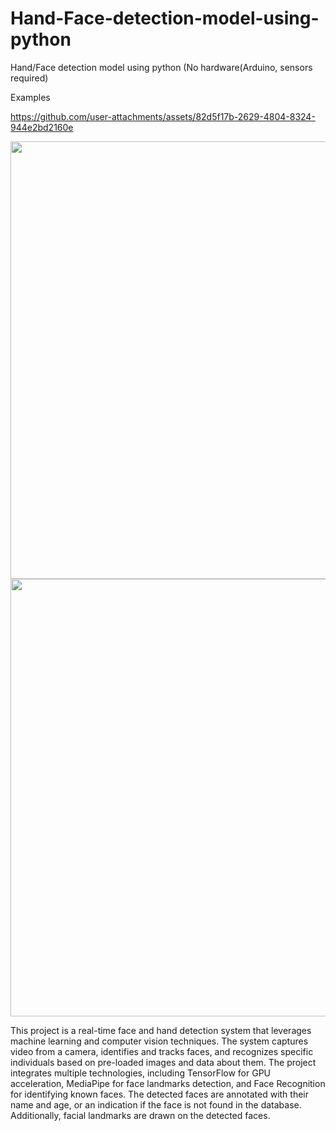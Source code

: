 # Hand-Face-detection-model-using-python
Hand/Face detection model using python (No hardware(Arduino, sensors required)

Examples

https://github.com/user-attachments/assets/82d5f17b-2629-4804-8324-944e2bd2160e

<img src="https://github.com/user-attachments/assets/8c08e022-5727-4235-bc8d-736fcf866190" width="700" />
<img src="https://github.com/user-attachments/assets/5f59afd1-bc09-4fbf-bbc7-c56b7885263c" width="700" />


This project is a real-time face and hand detection system that leverages machine learning and computer vision techniques. The system captures video from a camera, identifies and tracks faces, and recognizes specific individuals based on pre-loaded images and data about them. The project integrates multiple technologies, including TensorFlow for GPU acceleration, MediaPipe for face landmarks detection, and Face Recognition for identifying known faces. The detected faces are annotated with their name and age, or an indication if the face is not found in the database. Additionally, facial landmarks are drawn on the detected faces.
